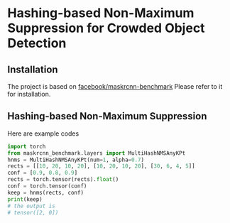 # Hashing-based Non-Maximum Suppression for Crowded Object Detection

## Installation
The project is based on [facebook/maskrcnn-benchmark](https://github.com/facebookresearch/maskrcnn-benchmark)
Please refer to it for installation.

## Hashing-based Non-Maximum Suppression
Here are example codes
```python
import torch
from maskrcnn_benchmark.layers import MultiHashNMSAnyKPt
hnms = MultiHashNMSAnyKPt(num=1, alpha=0.7)
rects = [[10, 20, 10, 20], [10, 20, 10, 20], [30, 6, 4, 5]]
conf = [0.9, 0.8, 0.9]
rects = torch.tensor(rects).float()
conf = torch.tensor(conf)
keep = hnms(rects, conf)
print(keep)
# the output is
# tensor([2, 0])
```
